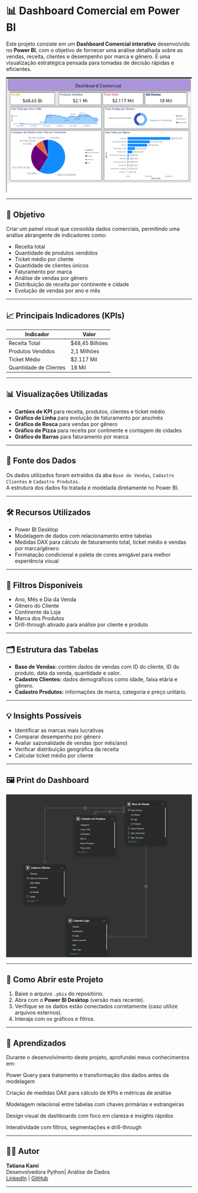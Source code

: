 # 📊 Dashboard Comercial em Power BI

Este projeto consiste em um **Dashboard Comercial interativo** desenvolvido no **Power BI**, com o objetivo de fornecer uma análise detalhada sobre as vendas, receita, clientes e desempenho por marca e gênero. É uma visualização estratégica pensada para tomadas de decisão rápidas e eficientes.



![Dashboard Comercial em Power BI](./tela3.png)

---

## 🚀 Objetivo

Criar um painel visual que consolida dados comerciais, permitindo uma análise abrangente de indicadores como:
- Receita total
- Quantidade de produtos vendidos
- Ticket médio por cliente
- Quantidade de clientes únicos
- Faturamento por marca
- Análise de vendas por gênero
- Distribuição de receita por continente e cidade
- Evolução de vendas por ano e mês

---

## 📈 Principais Indicadores (KPIs)

| Indicador              | Valor         |
|------------------------|---------------|
| Receita Total          | $48,45 Bilhões |
| Produtos Vendidos      | 2,1 Milhões    |
| Ticket Médio           | $2.117 Mil     |
| Quantidade de Clientes | 18 Mil         |

---

## 📊 Visualizações Utilizadas

- **Cartões de KPI** para receita, produtos, clientes e ticket médio  
- **Gráfico de Linha** para evolução de faturamento por ano/mês  
- **Gráfico de Rosca** para vendas por gênero  
- **Gráfico de Pizza** para receita por continente e contagem de cidades  
- **Gráfico de Barras** para faturamento por marca  

---

## 🧾 Fonte dos Dados

Os dados utilizados foram extraídos da aba `Base de Vendas`, `Cadastro Clientes` e `Cadastro Produtos`.  
A estrutura dos dados foi tratada e modelada diretamente no Power BI.

---

## 🛠️ Recursos Utilizados

- Power BI Desktop  
- Modelagem de dados com relacionamento entre tabelas  
- Medidas DAX para cálculo de faturamento total, ticket médio e vendas por marca/gênero  
- Formatação condicional e paleta de cores amigável para melhor experiência visual  

---

## 🧩 Filtros Disponíveis

- Ano, Mês e Dia da Venda  
- Gênero do Cliente  
- Continente da Loja  
- Marca dos Produtos  
- Drill-through ativado para análise por cliente e produto  

---

## 🗂️ Estrutura das Tabelas

- **Base de Vendas:** contém dados de vendas com ID do cliente, ID do produto, data da venda, quantidade e valor.  
- **Cadastro Clientes:** dados demográficos como idade, faixa etária e gênero.  
- **Cadastro Produtos:** informações de marca, categoria e preço unitário.

---

## 💡 Insights Possíveis

- Identificar as marcas mais lucrativas  
- Comparar desempenho por gênero  
- Avaliar sazonalidade de vendas (por mês/ano)  
- Verificar distribuição geográfica da receita  
- Calcular ticket médio por cliente

---

## 🖼️ Print do Dashboard

![Dashboard Comercial em Power BI](./f2.png)

---

## 📌 Como Abrir este Projeto

1. Baixe o arquivo `.pbix` do repositório.
2. Abra com o **Power BI Desktop** (versão mais recente).
3. Verifique se os dados estão conectados corretamente (caso utilize arquivos externos).
4. Interaja com os gráficos e filtros.

---

## 🧠 Aprendizados

Durante o desenvolvimento deste projeto, aprofundei meus conhecimentos em:

Power Query para tratamento e transformação dos dados antes da modelagem

Criação de medidas DAX para cálculo de KPIs e métricas de análise

Modelagem relacional entre tabelas com chaves primárias e estrangeiras

Design visual de dashboards com foco em clareza e insights rápidos

Interatividade com filtros, segmentações e drill-through

---

## 🧑‍💻 Autor

**Tatiana Kami**  
Desenvolvedora Python| Análise de Dados  
[LinkedIn](https://www.linkedin.com/in/Tatiana-Kami/) | [GitHub](https://github.com/Tatianakami)

---

